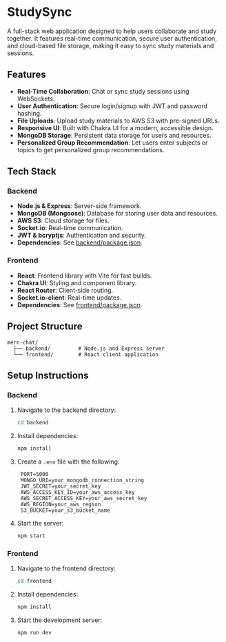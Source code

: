 # StudySync

A full-stack web application designed to help users collaborate and study together. It features real-time communication, secure user authentication, and cloud-based file storage, making it easy to sync study materials and sessions.

## Features
- **Real-Time Collaboration**: Chat or sync study sessions using WebSockets.
- **User Authentication**: Secure login/signup with JWT and password hashing.
- **File Uploads**: Upload study materials to AWS S3 with pre-signed URLs.
- **Responsive UI**: Built with Chakra UI for a modern, accessible design.
- **MongoDB Storage**: Persistent data storage for users and resources.
- **Personalized Group Recommendation**: Let users enter subjects or topics to get personalized group recommendations.

## Tech Stack
### Backend
- **Node.js & Express**: Server-side framework.
- **MongoDB (Mongoose)**: Database for storing user data and resources.
- **AWS S3**: Cloud storage for files.
- **Socket.io**: Real-time communication.
- **JWT & bcryptjs**: Authentication and security.
- **Dependencies**: See [backend/package.json](backend/package.json).

### Frontend
- **React**: Frontend library with Vite for fast builds.
- **Chakra UI**: Styling and component library.
- **React Router**: Client-side routing.
- **Socket.io-client**: Real-time updates.
- **Dependencies**: See [frontend/package.json](frontend/package.json).

## Project Structure
```
mern-chat/
  ├── backend/         # Node.js and Express server
  └── frontend/        # React client application
```

## Setup Instructions

### Backend
1. Navigate to the backend directory:
   ```bash
   cd backend
   ```
2. Install dependencies:
   ```bash
   npm install
   ```
3. Create a `.env` file with the following:
   ```
    PORT=5000
    MONGO_URI=your_mongodb_connection_string
    JWT_SECRET=your_secret_key
    AWS_ACCESS_KEY_ID=your_aws_access_key
    AWS_SECRET_ACCESS_KEY=your_aws_secret_key
    AWS_REGION=your_aws_region
    S3_BUCKET=your_s3_bucket_name
   ```
4. Start the server:
   ```bash
   npm start
   ```

### Frontend
1. Navigate to the frontend directory:
   ```bash
   cd frontend
   ```
2. Install dependencies:
   ```bash
   npm install
   ```
3. Start the development server:
   ```bash
   npm run dev
   ```